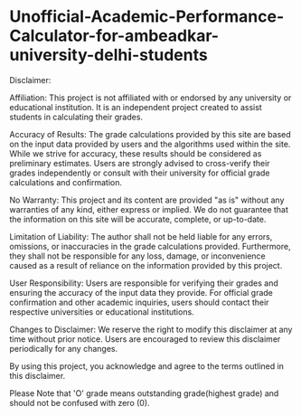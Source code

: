 # Unofficial-Academic-Performance-Calculator-for-ambeadkar-university-delhi-students

Disclaimer:

Affiliation: This project is not affiliated with or endorsed by any university or educational institution. It is an independent project created to assist students in calculating their grades.

Accuracy of Results: The grade calculations provided by this site are based on the input data provided by users and the algorithms used within the site. While we strive for accuracy, these results should be considered as preliminary estimates. Users are strongly advised to cross-verify their grades independently or consult with their university for official grade calculations and confirmation.

No Warranty: This project and its content are provided "as is" without any warranties of any kind, either express or implied. We do not guarantee that the information on this site will be accurate, complete, or up-to-date.

Limitation of Liability: The author shall not be held liable for any errors, omissions, or inaccuracies in the grade calculations provided. Furthermore, they shall not be responsible for any loss, damage, or inconvenience caused as a result of reliance on the information provided by this project.

User Responsibility: Users are responsible for verifying their grades and ensuring the accuracy of the input data they provide. For official grade confirmation and other academic inquiries, users should contact their respective universities or educational institutions.

Changes to Disclaimer: We reserve the right to modify this disclaimer at any time without prior notice. Users are encouraged to review this disclaimer periodically for any changes.

By using this project, you acknowledge and agree to the terms outlined in this disclaimer.

Please Note that 'O' grade means outstanding grade(highest grade) and should not be confused with zero (0).
